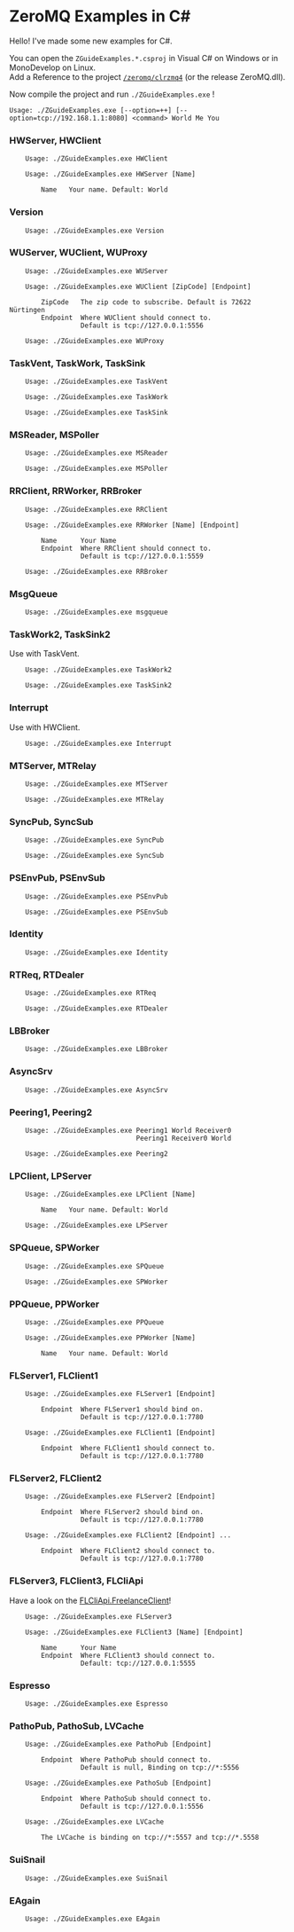 # ZeroMQ Examples in C#

Hello! I've made some new examples for C#.

You can open the `ZGuideExamples.*.csproj` in Visual C# on Windows or in MonoDevelop on Linux.  
Add a Reference to the project [`/zeromq/clrzmq4`](http://github.com/zeromq/clrzmq4) (or the release ZeroMQ.dll).

Now compile the project and run `./ZGuideExamples.exe` !

```
Usage: ./ZGuideExamples.exe [--option=++] [--option=tcp://192.168.1.1:8080] <command> World Me You
```

### HWServer, HWClient

```
	Usage: ./ZGuideExamples.exe HWClient

	Usage: ./ZGuideExamples.exe HWServer [Name]

        Name   Your name. Default: World
```

### Version

```
	Usage: ./ZGuideExamples.exe Version
```

### WUServer, WUClient, WUProxy

```
	Usage: ./ZGuideExamples.exe WUServer

	Usage: ./ZGuideExamples.exe WUClient [ZipCode] [Endpoint]

        ZipCode   The zip code to subscribe. Default is 72622 Nürtingen
	    Endpoint  Where WUClient should connect to.
	              Default is tcp://127.0.0.1:5556

	Usage: ./ZGuideExamples.exe WUProxy
```

### TaskVent, TaskWork, TaskSink

```
	Usage: ./ZGuideExamples.exe TaskVent

	Usage: ./ZGuideExamples.exe TaskWork

	Usage: ./ZGuideExamples.exe TaskSink
```

### MSReader, MSPoller

```
	Usage: ./ZGuideExamples.exe MSReader

	Usage: ./ZGuideExamples.exe MSPoller
```

### RRClient, RRWorker, RRBroker

```
	Usage: ./ZGuideExamples.exe RRClient

	Usage: ./ZGuideExamples.exe RRWorker [Name] [Endpoint]

        Name      Your Name
	    Endpoint  Where RRClient should connect to.
	              Default is tcp://127.0.0.1:5559

	Usage: ./ZGuideExamples.exe RRBroker
```

### MsgQueue

```
	Usage: ./ZGuideExamples.exe msgqueue
```

### TaskWork2, TaskSink2

Use with TaskVent.

```
	Usage: ./ZGuideExamples.exe TaskWork2

	Usage: ./ZGuideExamples.exe TaskSink2
```

### Interrupt

Use with HWClient.

```
	Usage: ./ZGuideExamples.exe Interrupt
```

### MTServer, MTRelay

```
	Usage: ./ZGuideExamples.exe MTServer

	Usage: ./ZGuideExamples.exe MTRelay
```

### SyncPub, SyncSub

```
	Usage: ./ZGuideExamples.exe SyncPub

	Usage: ./ZGuideExamples.exe SyncSub
```

### PSEnvPub, PSEnvSub

```
	Usage: ./ZGuideExamples.exe PSEnvPub

	Usage: ./ZGuideExamples.exe PSEnvSub
```

### Identity

```
	Usage: ./ZGuideExamples.exe Identity
```

### RTReq, RTDealer

```
	Usage: ./ZGuideExamples.exe RTReq

	Usage: ./ZGuideExamples.exe RTDealer
```

### LBBroker

```
	Usage: ./ZGuideExamples.exe LBBroker
```

### AsyncSrv

```
	Usage: ./ZGuideExamples.exe AsyncSrv
```

### Peering1, Peering2

```
	Usage: ./ZGuideExamples.exe Peering1 World Receiver0
				                Peering1 Receiver0 World

	Usage: ./ZGuideExamples.exe Peering2
```

### LPClient, LPServer

```
	Usage: ./ZGuideExamples.exe LPClient [Name]

        Name   Your name. Default: World

	Usage: ./ZGuideExamples.exe LPServer
```

### SPQueue, SPWorker

```
	Usage: ./ZGuideExamples.exe SPQueue

	Usage: ./ZGuideExamples.exe SPWorker
```

### PPQueue, PPWorker

```
	Usage: ./ZGuideExamples.exe PPQueue

	Usage: ./ZGuideExamples.exe PPWorker [Name]

        Name   Your name. Default: World
```

### FLServer1, FLClient1

```
	Usage: ./ZGuideExamples.exe FLServer1 [Endpoint]

	    Endpoint  Where FLServer1 should bind on.
	              Default is tcp://127.0.0.1:7780

	Usage: ./ZGuideExamples.exe FLClient1 [Endpoint]

	    Endpoint  Where FLClient1 should connect to.
	              Default is tcp://127.0.0.1:7780
```

### FLServer2, FLClient2

```
	Usage: ./ZGuideExamples.exe FLServer2 [Endpoint]

	    Endpoint  Where FLServer2 should bind on.
	              Default is tcp://127.0.0.1:7780

	Usage: ./ZGuideExamples.exe FLClient2 [Endpoint] ...

	    Endpoint  Where FLClient2 should connect to.
	              Default is tcp://127.0.0.1:7780
```

### FLServer3, FLClient3, FLCliApi

Have a look on the [FLCliApi.FreelanceClient](https://github.com/metadings/zguide/blob/master/examples/C%23/flcliapi.cs)!

```
	Usage: ./ZGuideExamples.exe FLServer3

	Usage: ./ZGuideExamples.exe FLClient3 [Name] [Endpoint]

	    Name      Your Name
	    Endpoint  Where FLClient3 should connect to.
	              Default: tcp://127.0.0.1:5555
```

### Espresso

```
	Usage: ./ZGuideExamples.exe Espresso
```

### PathoPub, PathoSub, LVCache

```
	Usage: ./ZGuideExamples.exe PathoPub [Endpoint]

	    Endpoint  Where PathoPub should connect to.
	              Default is null, Binding on tcp://*:5556

	Usage: ./ZGuideExamples.exe PathoSub [Endpoint]

	    Endpoint  Where PathoSub should connect to.
	              Default is tcp://127.0.0.1:5556

	Usage: ./ZGuideExamples.exe LVCache

        The LVCache is binding on tcp://*:5557 and tcp://*.5558
```

### SuiSnail

```
	Usage: ./ZGuideExamples.exe SuiSnail
```

### EAgain

```
	Usage: ./ZGuideExamples.exe EAgain
```

